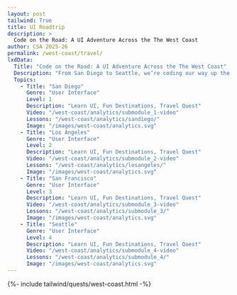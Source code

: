 ```yaml
---
layout: post 
tailwind: True
title: UI Roadtrip
description: >
  Code on the Road: A UI Adventure Across the The West Coast
author: CSA 2025-26
permalink: /west-coast/travel/
lxdData:
  Title: "Code on the Road: A UI Adventure Across the The West Coast"
  Description: "From San Diego to Seattle, we’re coding our way up the coast! You'll receive a destination, see how we built  via code, try coding it yourself, then share it on the microblog.”"
  Topics:
    - Title: "San Diego"
      Genre: "User Interface"
      Level: 1
      Description: "Learn UI, Fun Destinations, Travel Quest"
      Video: "/west-coast/analytics/submodule_1-video"
      Lessons: "/west-coast/analytics/sandiego/"
      Image: "/images/west-coast/analytics.svg"
    - Title: "Los Angeles"
      Genre: "User Interface"
      Level: 2
      Description: "Learn UI, Fun Destinations, Travel Quest"
      Video: "/west-coast/analytics/submodule_2-video"
      Lessons: "/west-coast/analytics/losangeles/"
      Image: "/images/west-coast/analytics.svg"
    - Title: "San Francisco"
      Genre: "User Interface"
      Level: 3
      Description: "Learn UI, Fun Destinations, Travel Quest"
      Video: "/west-coast/analytics/submodule_3-video"
      Lessons: "/west-coast/analytics/submodule_3/"
      Image: "/images/west-coast/analytics.svg"
    - Title: "Seattle"
      Genre: "User Interface"
      Level: 4
      Description: "Learn UI, Fun Destinations, Travel Quest"
      Video: "/west-coast/analytics/submodule_4-video"
      Lessons: "/west-coast/analytics/submodule_4/"
      Image: "/images/west-coast/analytics.svg"
---
```

{%- include tailwind/quests/west-coast.html -%}
